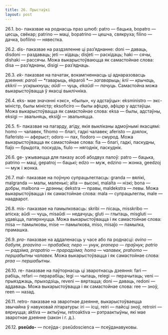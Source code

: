 ```yaml
---
title: 26. Прыстаўкі
layout: post
---
```



26.1. bo- паказвае на роднасць праз шлюб: patro — бацька, bopatro —
цесць, свёкар; patrino — маці, bopatrino — цешча, свякруха; filino
— дачка, bofilino — нявестка.

26.2. dis- паказвае на раздзяленне ці раз’яднанне: doni — даваць,
disdoni — раздаваць; jeti — кідаць; disĵeti — раскідаць; haki — сячы,
dishaki — рассячы. Можа выкарыстоўваюцца як самастойнае слова: disa —
раз’яднаны, disigi — раз’яднаць.

26.3. *ek-* паказвае на пачатак, вокамгненнасць ці аднаразовасць
дзеяння: *paroli* — *гаварыць, ekparoli *— *загаварыць; krii* —
*крычаць, ekkrii* — *ускрыкнуць; aŭdi* — *чуць, ekaŭdi* — *пачуць.*
Самастойна можа выкарыстоўвацца ў якасці выклічніка.

26.4. eks- мае значэнні «экс», «былы», «у адстаўцы»: eksministro —
экс-міністр, былы міністр; eksoficiro — былы афіцэр, афіцэр у
адстаўцы. Можа выкарыстоўвацца як самастойнае слова: eksa —
былы, адстаўны, eksigi — звальняць, eksiĝi — звальняцца.

26.5. fi- паказвае на пагарду, агіду, якія выкліканы адмоўнымі
якасцямі: homo — чалавек, fihomo — благі, гадкі чалавек;
aferisto — дзялок, fiaferisto — аферыст; odoro — пах, fiodoro —
смурод. Можа выкарыстоўвацца як самастойнае слова: fia — благі,
гадкі, паскудны, fiaĵo — брыдота, поскудзь, fiulo — нягоднік,
паскуднік.

26.6. ge- ужываецца для паказу асоб абодвух палоў: patro — бацька,
patrino — маці, gepatroj — бацькі; edzo — муж, edzino — жонка, geedzoj
— муж і жонка.

26.7. mal- паказвае на поўную супрацьлегласць: granda — вялікі,
malgranda — малы, маленькі; alta — высокі, malalta — нізкі; bona —
добры, malbona — дрэнны; dekstra — правы, maldekstra — левы. Можа
выкарыстоўвацца і як самастойнае слова: mala — супрацьлеглы, male —
наадварот.

26.8. mis- паказвае на памылковасць: skribi — пісаць, misskribo —
апіска; aŭdi — чуць, misaŭdi — недачуць; gluti — глытаць,
misgluti — удавіцца, папярхнуцца. Можа выкарыстоўвацца і як
самастойнае слова: misa — памылковы, mise — памылкова,
miso, misaĵo — памылка, прамашка.

26.9. *pra-* паказвае на аддаленасць у часе або па роднасці: *avino* —
*бабуля, praavino* — *прабабка; nepo* — *унук, pranepo* — *праўнук;
patrio* — *радзіма, prapatrio* — *прарадзіма; homo* — *чалавек,
prahomo* — *першабытны чалавек.* Можа выкарыстоўвацца і як самастойнае
слова: *praa* — *першабытны.*

26.10. re- паказвае на паўторнасць ці зваротнасць дзеяння: fari —
рабіць, refari — перарабіць; legi — чытаць, relegi — перачытаць;
veni — прыязджаць, прыходзіць, reveni — вяртацца; doni — даваць,
redoni — аддаваць. Можа выкарыстоўвацца і як самастойнае слова: ree —
зноў, reen — назад.

26.11. retro- паказвае на зваротнае дзеянне, выкарыстоўваецца звычайна
ў навуковай літаратуры: iri — ісці, reiri — пайсці зноў, retroiri —
вярнуцца; aktiva — актыўны, retroaktiva — рэтраактыўны, які мае
зваротнае дзеянне (закон і г. д.).

26.12. **pseŭdo-** — псеўда-: pseŭdoscienca — псеўданавуковы.

